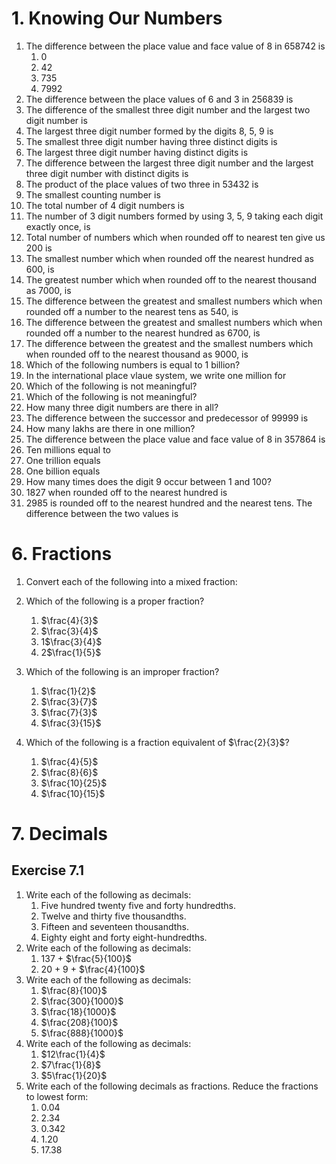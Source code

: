 # 1. Knowing Our Numbers

1. The difference between the place value and face value of 8 in 658742 is
   1. 0
   2. 42
   3. 735
   4. 7992
2. The difference between the place values of 6 and 3 in 256839 is
3. The difference of the smallest three digit number and the largest two digit number is
4. The largest three digit number formed by the digits 8, 5, 9 is
5. The smallest three digit number having three distinct digits is
6. The largest three digit number having distinct digits is
7. The difference between the largest three digit number and the largest three digit number with distinct digits is
8. The product of the place values of two three in 53432 is
9. The smallest counting number is
10. The total number of 4 digit numbers is
11. The number of 3 digit numbers formed by using 3, 5, 9 taking each digit exactly once, is
12. Total number of numbers which when rounded off to nearest ten give us 200 is
13. The smallest number which when rounded off the nearest hundred as 600, is
14. The greatest number which when rounded off to the nearest thousand as 7000, is
15. The difference between the greatest and smallest numbers which when rounded off a number to the nearest tens as 540, is
16. The difference between the greatest and smallest numbers which when rounded off a number to the nearest hundred as 6700, is
17. The difference between the greatest and the smallest numbers which when rounded off to the nearest thousand as 9000, is
18. Which of the following numbers is equal to 1 billion?
19. In the international place vlaue system, we write one million for
20. Which of the following is not meaningful?
21. Which of the following is not meaningful?
22. How many three digit numbers are there in all?
23. The difference between the successor and predecessor of 99999 is
24. How many lakhs are there in one million?
25. The difference between the place value and face value of 8 in 357864 is
26. Ten millions equal to
27. One trillion equals
28. One billion equals
29. How many times does the digit 9 occur between 1 and 100?
30. 1827 when rounded off to the nearest hundred is
31. 2985 is rounded off to the nearest hundred and the nearest tens. The difference between the two values is

# 6. Fractions

1. Convert each of the following into a mixed fraction:

1. Which of the following is a proper fraction?
   1. $\frac{4}{3}$
   2. $\frac{3}{4}$
   3. 1$\frac{3}{4}$
   4. 2$\frac{1}{5}$
1. Which of the following is an improper fraction?
   1. $\frac{1}{2}$
   2. $\frac{3}{7}$
   3. $\frac{7}{3}$
   4. $\frac{3}{15}$
1. Which of the following is a fraction equivalent of $\frac{2}{3}$?
   1. $\frac{4}{5}$
   2. $\frac{8}{6}$
   3. $\frac{10}{25}$
   4. $\frac{10}{15}$

# 7. Decimals

## Exercise 7.1

1. Write each of the following as decimals:
   1. Five hundred twenty five and forty hundredths.
   2. Twelve and thirty five thousandths.
   3. Fifteen and seventeen thousandths.
   4. Eighty eight and forty eight-hundredths.
2. Write each of the following as decimals:
   1. 137 + $\frac{5}{100}$
   2. 20 + 9 + $\frac{4}{100}$
3. Write each of the following as decimals:
   1. $\frac{8}{100}$
   2. $\frac{300}{1000}$
   3. $\frac{18}{1000}$
   4. $\frac{208}{100}$
   5. $\frac{888}{1000}$
4. Write each of the following as decimals:
   1. $12\frac{1}{4}$
   2. $7\frac{1}{8}$
   3. $5\frac{1}{20}$
5. Write each of the following decimals as fractions. Reduce the fractions to lowest form:
   1. 0.04
   2. 2.34
   3. 0.342
   4. 1.20
   5. 17.38
